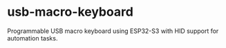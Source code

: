 # usb-macro-keyboard
Programmable USB macro keyboard using ESP32-S3 with HID support for automation tasks.
